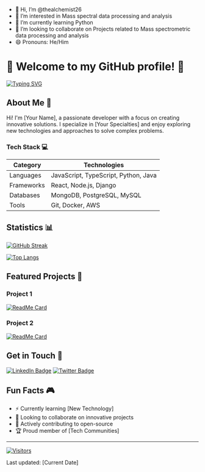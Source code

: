 - 👋 Hi, I’m @thealchemist26
- 👀 I’m interested in Mass spectral data processing and analysis
- 🌱 I’m currently learning Python 
- 💞️ I’m looking to collaborate on Projects related to Mass spectrometric data processing and analysis 
- 😄 Pronouns: He/Him


# 👋 Welcome to my GitHub profile! 🚀

[![Typing SVG](https://readme-typing-svg.herokuapp.com?font=Roboto&size=25&duration=3000&color=F73F47&center=true&lines=Full+Stack+Developer,+Problem+Solver,+Tech+Enthusiast)](https://github.com/thealchemist26)

## About Me 🧪

Hi! I'm [Your Name], a passionate developer with a focus on creating innovative solutions. I specialize in [Your Specialties] and enjoy exploring new technologies and approaches to solve complex problems.


### Tech Stack 💻

| Category | Technologies |
|----------|--------------|
| Languages | JavaScript, TypeScript, Python, Java |
| Frameworks | React, Node.js, Django |
| Databases | MongoDB, PostgreSQL, MySQL |
| Tools     | Git, Docker, AWS |

## Statistics 📊

[![GitHub Streak](https://github-readme-streak-stats.herokuapp.com?user=thealchemist26&theme=dark)](https://git.io/streak-stats)

[![Top Langs](https://github-readme-stats.vercel.app/api/top-langs/?username=thealchemist26&layout=compact&theme=dark)](https://github.com/anuraghazra/github-readme-stats)

## Featured Projects 🌟

### Project 1
[![ReadMe Card](https://github-readme-stats.vercel.app/api/pin/?username=thealchemist26&repo=project-name&theme=dark)](https://github.com/thealchemist26/project-name)

### Project 2
[![ReadMe Card](https://github-readme-stats.vercel.app/api/pin/?username=thealchemist26&repo=project-name&theme=dark)](https://github.com/thealchemist26/project-name)

## Get in Touch 📱

[![LinkedIn Badge](https://img.shields.io/badge/-LinkedIn-blue?style=flat-square&logo=linkedin&logoColor=white)](https://www.linkedin.com/in/your-linkedin/)
[![Twitter Badge](https://img.shields.io/badge/-Twitter-blue?style=flat-square&logo=twitter&logoColor=white)](https://twitter.com/your-twitter)

## Fun Facts 🎮

- ⚡ Currently learning [New Technology]
- 💭 Looking to collaborate on innovative projects
- 👥 Actively contributing to open-source
- 🏆 Proud member of [Tech Communities]

---

[![Visitors](https://visitor-badge.glitch.me/badge?page_id=thealchemist26.visitor-badge)](https://github.com/thealchemist26)

Last updated: [Current Date]
⠀⠀⠀⠀⠀⠀⠀⠀    
                                        
  ⠀⠀⠀⠀⠀⠀⠀⠀⠀⠀
<!---
thealchemist26/thealchemist26 is a ✨ special ✨ repository because its `README.md` (this file) appears on your GitHub profile.
You can click the Preview link to take a look at your changes.
--->
